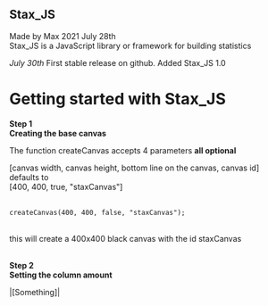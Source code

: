 ## Stax_JS
Made by Max 2021 July 28th <br>
Stax_JS is a JavaScript library or framework for building statistics

*July 30th*
First stable release on github.
Added Stax_JS 1.0

# Getting started with Stax_JS

**Step 1**<br>
**Creating the base canvas**

The function createCanvas accepts 4 parameters **all optional**<br>

[canvas width, canvas height, bottom line on the canvas, canvas id]<br>
defaults to<br>
[400, 400, true, "staxCanvas"]<br>
<br>
```
createCanvas(400, 400, false, "staxCanvas");
```
<br>
this will create a 400x400 black canvas with the id staxCanvas<br><br>

**Step 2**<br>
**Setting the column amount**

|[Something]|
